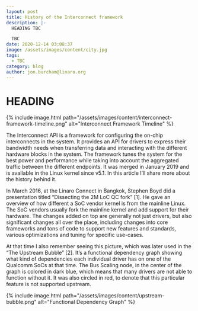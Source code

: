```yaml
---
layout: post
title: History of the Interconnect framework
description: |-
  HEADING TBC

  TBC
date: 2020-12-14 03:08:37
image: /assets/images/content/city.jpg
tags:
  - TBC
category: blog
author: jon.burcham@linaro.org
---
```

# HEADING

{% include image.html path="/assets/images/content/interconnect-framework-timeline.png" alt="Interconnect Framework Timeline" %}

The Interconnect API is a framework for configuring the on-chip interconnects in the system. It provides an API for drivers to express their bandwidth needs when transferring data and interacting with the different hardware blocks in the system. The framework tunes the system for the best power and performance while taking into account the aggregated traffic between the different endpoints. It was merged in January 2019 and is available in the Linux kernel since v5.1. In this article I’ll share more about the history behind it.

In March 2016, at the Linaro Connect in Bangkok, Stephen Boyd did a presentation titled “Dissecting the 2M LoC QC fork” [1]. He gave an overview of how different a SoC vendor kernel is from the mainline Linux. The SoC vendors usually fork the mainline kernel and add support for their hardware. The changes added on top are generally not just drivers, but also significant changes all over the place, including changes into core frameworks and tons of code to support new features and standards, various optimizations and tuning for specific use-cases.

At that time I also remember seeing this picture, which was later used in the “The Upstream Bubble” [2]. It’s a functional dependency graph showing what kind of dependencies each individual driver has on one of the Qualcomm SoCs at that time. The Bus Scaling node, in the center of the graph is colored in dark blue, which means that many drivers are not able to function without it. It was also circled in red, to denote that this particular feature is not supported upstream.

{% include image.html path="/assets/images/content/upstream-bubble.png" alt="Functional Dependency Graph" %}